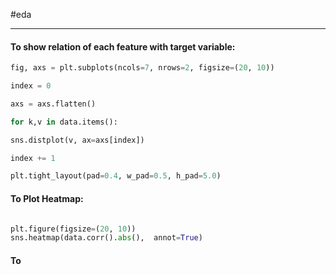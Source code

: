 #eda 

---

#### To show relation of each feature with target variable:
```python
fig, axs = plt.subplots(ncols=7, nrows=2, figsize=(20, 10))

index = 0

axs = axs.flatten()

for k,v in data.items():

sns.distplot(v, ax=axs[index])

index += 1

plt.tight_layout(pad=0.4, w_pad=0.5, h_pad=5.0)

```

#### To Plot Heatmap:
```python

plt.figure(figsize=(20, 10))
sns.heatmap(data.corr().abs(),  annot=True)
```

#### To 